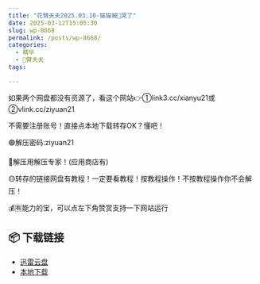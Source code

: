 ```yaml
---
title: "花臂夫夫2025.03.10-猫猫被🌿哭了"
date: 2025-03-12T15:05:30
slug: wp-8668
permalink: /posts/wp-8668/
categories:
  - 精华
  - 🌸臂夫夫
tags:

---
```


如果两个网盘都没有资源了，看这个网站👉①link3.cc/xianyu21或②vlink.cc/ziyuan21

不需要注册账号！直接点本地下载转存OK？懂吧！

🟢解压密码:ziyuan21

🔵解压用解压专家！(应用商店有)

🟡转存的链接网盘有教程！一定要看教程！按教程操作！不按教程操作你不会解压！

💰🈶能力的宝，可以点左下角赞赏支持一下网站运行

## 📦 下载链接
- [迅雷云盘](https://blziyuan21.com/pay-download/8668?key=1b02035557&down_id=0)
- [本地下载](https://blziyuan21.com/pay-download/8668?key=1b02035557&down_id=1)

